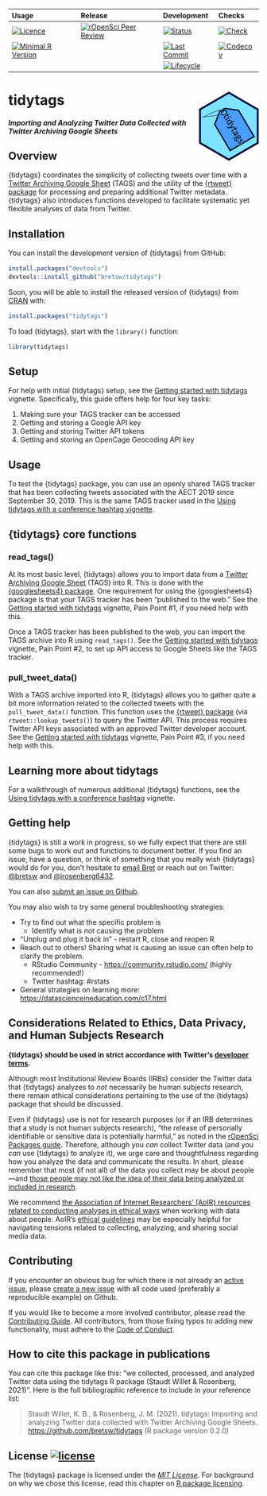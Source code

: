 
<!-- README.md is generated from README.Rmd. Please edit that file -->
<!-- badges: start -->
<!-- For additional badges for CRAN, see https://docs.ropensci.org/drake/ -->
<table class="table">
<thead>
<tr class="header">
<th align="left">
Usage
</th>
<th align="left">
Release
</th>
<th align="left">
Development
</th>
<th align="left">
Checks
</th>
</tr>
</thead>
<tbody>
<tr class="odd">
<td align="left">
<a href="https://choosealicense.com/licenses/mit/"><img src="https://img.shields.io/badge/licence-MIT-9cf.svg" alt="Licence"></a>
</td>
<td align="left">
<a href="https://github.com/ropensci/software-review/issues/382"><img src="https://badges.ropensci.org/382_status.svg" alt="rOpenSci Peer Review"></a>
</td>
<td align="left">
<a href="https://www.repostatus.org/#active"><img src="https://www.repostatus.org/badges/latest/active.svg" alt="Status"></a>
</td>
<td align="left">
<a href="https://github.com/bretsw/tidytags/actions"><img src="https://github.com/bretsw/tidytags/workflows/R-CMD-check/badge.svg" alt="Check"></a>
</td>
</tr>
<tr class="even">
<td align="left">
<a href="https://cran.r-project.org/"><img src="https://img.shields.io/badge/R%3E%3D-4.1.0-blue.svg" alt="Minimal R Version"></a>
</td>
<td align="left">
</td>
<td align="left">
<a href="https://github.com/bretsw/tidytags/commits/main"><img src="https://img.shields.io/github/last-commit/bretsw/tidytags.svg" alt="Last Commit"></a>
</td>
<td align="left">
<a href="https://codecov.io/gh/bretsw/tidytags?branch=main"><img src="https://codecov.io/gh/bretsw/tidytags/coverage.svg?branch=main" alt="Codecov"></a>
</td>
</tr>
<tr class="odd">
<td align="left">
</td>
<td align="left">
</td>
<td align="left">
<a href="https://www.tidyverse.org/lifecycle/#maturing"><img src="https://img.shields.io/badge/lifecycle-maturing-blue.svg" alt='Lifecycle'></a>
</td>
<td align="left">
</td>
</tr>
</tbody>
</table>
<!-- badges: end -->

# tidytags <img src="man/figures/tidytags-logo.png" align="right" width="120" />

##### *Importing and Analyzing Twitter Data Collected with Twitter Archiving Google Sheets*

## Overview

{tidytags} coordinates the simplicity of collecting tweets over time
with a [Twitter Archiving Google Sheet](https://tags.hawksey.info/)
(TAGS) and the utility of the [{rtweet}
package](https://docs.ropensci.org/rtweet/index.html) for processing and
preparing additional Twitter metadata. {tidytags} also introduces
functions developed to facilitate systematic yet flexible analyses of
data from Twitter.

## Installation

You can install the development version of {tidytags} from GitHub:

``` r
install.packages("devtools")
devtools::install_github("bretsw/tidytags")
```

Soon, you will be able to install the released version of {tidytags}
from [CRAN](https://CRAN.R-project.org) with:

``` r
install.packages("tidytags")
```

To load {tidytags}, start with the `library()` function:

``` r
library(tidytags)
```

## Setup

For help with initial {tidytags} setup, see the [Getting started with
tidytags](https://bretsw.github.io/tidytags/articles/setup.html)
vignette. Specifically, this guide offers help for four key tasks:

1.  Making sure your TAGS tracker can be accessed
2.  Getting and storing a Google API key
3.  Getting and storing Twitter API tokens
4.  Getting and storing an OpenCage Geocoding API key

## Usage

To test the {tidytags} package, you can use an openly shared TAGS
tracker that has been collecting tweets associated with the AECT 2019
since September 30, 2019. This is the same TAGS tracker used in the
[Using tidytags with a conference hashtag
vignette](https://bretsw.github.io/tidytags/articles/tidytags-with-conf-hashtags.html).

## {tidytags} core functions

### read\_tags()

At its most basic level, {tidytags} allows you to import data from a
[Twitter Archiving Google Sheet](https://tags.hawksey.info/) (TAGS) into
R. This is done with the [{googlesheets4}
package](https://CRAN.R-project.org/package=googlesheets4). One
requirement for using the {googlesheets4} package is that your TAGS
tracker has been “published to the web.” See the [Getting started with
tidytags](https://bretsw.github.io/tidytags/articles/setup.html)
vignette, Pain Point \#1, if you need help with this.

Once a TAGS tracker has been published to the web, you can import the
TAGS archive into R using `read_tags()`. See the [Getting started with
tidytags](https://bretsw.github.io/tidytags/articles/setup.html)
vignette, Pain Point \#2, to set up API access to Google Sheets like the
TAGS tracker.

### pull\_tweet\_data()

With a TAGS archive imported into R, {tidytags} allows you to gather
quite a bit more information related to the collected tweets with the
`pull_tweet_data()` function. This function uses the [{rtweet}
package](https://docs.ropensci.org/rtweet/index.html) (via
`rtweet::lookup_tweets()`) to query the Twitter API. This process
requires Twitter API keys associated with an approved Twitter developer
account. See the [Getting started with
tidytags](https://bretsw.github.io/tidytags/articles/setup.html)
vignette, Pain Point \#3, if you need help with this.

## Learning more about tidytags

For a walkthrough of numerous additional {tidytags} functions, see the
[Using tidytags with a conference
hashtag](https://bretsw.github.io/tidytags/articles/tidytags-with-conf-hashtags.html)
vignette.

## Getting help

{tidytags} is still a work in progress, so we fully expect that there
are still some bugs to work out and functions to document better. If you
find an issue, have a question, or think of something that you really
wish {tidytags} would do for you, don’t hesitate to [email
Bret](mailto:bret@bretsw.com) or reach out on Twitter:
[@bretsw](https://twitter.com/bretsw) and
[@jrosenberg6432](https://twitter.com/jrosenberg6432).

You can also [submit an issue on
Github](https://github.com/bretsw/tidytags/issues/).

You may also wish to try some general troubleshooting strategies:

-   Try to find out what the specific problem is
    -   Identify what is *not* causing the problem
-   “Unplug and plug it back in” - restart R, close and reopen R
-   Reach out to others! Sharing what is causing an issue can often help
    to clarify the problem.
    -   RStudio Community - <https://community.rstudio.com/> (highly
        recommended!)
    -   Twitter hashtag: \#rstats
-   General strategies on learning more:
    <https://datascienceineducation.com/c17.html>

## Considerations Related to Ethics, Data Privacy, and Human Subjects Research

**{tidytags} should be used in strict accordance with Twitter’s
[developer
terms](https://developer.twitter.com/en/developer-terms/more-on-restricted-use-cases).**

Although most Institutional Review Boards (IRBs) consider the Twitter
data that {tidytags} analyzes to *not* necessarily be human subjects
research, there remain ethical considerations pertaining to the use of
the {tidytags} package that should be discussed.

Even if {tidytags} use is not for research purposes (or if an IRB
determines that a study is not human subjects research), “the release of
personally identifiable or sensitive data is potentially harmful,” as
noted in the [rOpenSci Packages
guide](https://devguide.ropensci.org/policies.html#ethics-data-privacy-and-human-subjects-research).
Therefore, although you *can* collect Twitter data (and you *can* use
{tidytags} to analyze it), we urge care and thoughtfulness regarding how
you analyze the data and communicate the results. In short, please
remember that most (if not all) of the data you collect may be about
people—and [those people may not like the idea of their data being
analyzed or included in
research](https://journals.sagepub.com/doi/full/10.1177/2056305118763366).

We recommend [the Association of Internet Researchers’ (AoIR) resources
related to conducting analyses in ethical
ways](https://aoir.org/ethics/) when working with data about people.
AoIR’s [ethical guidelines](https://aoir.org/reports/ethics3.pdf) may be
especially helpful for navigating tensions related to collecting,
analyzing, and sharing social media data.

## Contributing

If you encounter an obvious bug for which there is not already an
[active issue](https://github.com/bretsw/tidytags/issues), please
[create a new issue](https://github.com/bretsw/tidytags/issues/new) with
all code used (preferably a reproducible example) on Github.

If you would like to become a more involved contributor, please read the
[Contributing
Guide](https://github.com/bretsw/tidytags/blob/master/CONTRIBUTING.md).
All contributors, from those fixing typos to adding new functionality,
must adhere to the [Code of
Conduct](https://github.com/bretsw/tidytags/blob/master/CODE_OF_CONDUCT.md).

## How to cite this package in publications

You can cite this package like this: “we collected, processed, and
analyzed Twitter data using the tidytags R package (Staudt Willet &
Rosenberg, 2021)”. Here is the full bibliographic reference to include
in your reference list:

> Staudt Willet, K. B., & Rosenberg, J. M. (2021). tidytags: Importing
> and analyzing Twitter data collected with Twitter Archiving Google
> Sheets. <https://github.com/bretsw/tidytags> (R package version 0.2.0)

## License [![license](https://img.shields.io/badge/licence-MIT-9cf.svg)](https://choosealicense.com/licenses/mit/)

The {tidytags} package is licensed under the [*MIT
License*](https://choosealicense.com/licenses/mit/). For background on
why we chose this license, read this chapter on [R package
licensing](https://r-pkgs.org/license.html).
